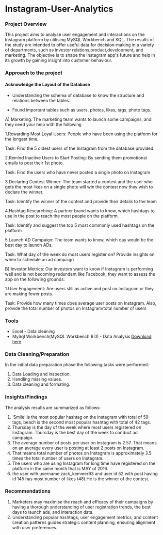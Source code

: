 # Instagram-User-Analytics

### Project Overview

This project aims to analyse user engagement and interactions on the Instagram platform by utilising MySQL Workbench and SQL. The results of the study are intended to offer useful data for decision-making in a variety of departments, such as investor relations,product,development, and marketing. The objective is to shape the Instagram app's future and help in its growth by gaining insight into customer behaviour.

### Approach to the project

#### Acknowledge the Layout of the Database

- Understanding the schema of database to know the structure and relations between the tables. 

- Found important tables such as users, photos, likes, tags, photo tags.


A) Marketing: The marketing team wants to launch some campaigns, and they need your help with the following

1.Rewarding Most Loyal Users: People who have been using the platform for the longest time. 

Task: Find the 5 oldest users of the Instagram from the database provided

2.Remind Inactive Users to Start Posting: By sending them promotional emails to post their 1st photo.

Task: Find the users who have never posted a single photo on Instagram

3.Declaring Contest Winner: The team started a contest and the user who gets the most likes on a single photo will win the contest now they wish to declare the winner. 

Task: Identify the winner of the contest and provide their details to the team

4.Hashtag Researching: A partner brand wants to know, which hashtags to use in the post to reach the most people on the platform. 

Task: Identify and suggest the top 5 most commonly used hashtags on the platform

5.Launch AD Campaign: The team wants to know, which day would be the best day to launch ADs. 

Task: What day of the week do most users register on? Provide insights on when to schedule an ad campaign

B) Investor Metrics: Our investors want to know if Instagram is performing well and is not becoming redundant like Facebook, they want to assess the app on the following grounds:

1.User Engagement: Are users still as active and post on Instagram or they are making fewer posts.

Task: Provide how many times does average user posts on Instagram. Also, provide the total number of photos on Instagram/total number of users

### Tools 
- Excel - Data cleaning
- MySql Workbench(MySQL Workbench 8.0) - Data Analysis [Download here](https://www.mysql.com/products/workbench/)

### Data Cleaning/Preparation

In the initial data preparation phase the following tasks were performed:
1. Data Loading and inspection.
2. Handling missing values.
3. Data cleaning and formating.

### Insights/Findings
The analysis results are summarized as follows:
1.  ‘Smile’ is the most popular hashtag on the Instagram with total of 59 tags, beach is the second most popular hashtag  with total of 42 tags.
2.  Thursday is the day of the week where most users registered on Instagram. Thursday is the best day of the week to conduct ad campaign.
3.  The average number of posts per user on Instagram is 2.57. That means on an average every user is posting at least 2 posts on Instagram.
4.  That means total number of photos on Instagram is approximately 3.5 times the total number of users on Instagram.
5.  The users who are using Instagram for long time have registered on the platform in the same month that is MAY of 2016.
6.   the user with username zack_kemmer93 and user id 52 with post having id 145 has most number of likes (48).He is the winner of the contest.

### Recommendations
1. Marketers may maximise the reach and efficacy of their campaigns by having a thorough understanding of user registration trends, the best days to launch ads, and interaction data.
2. Understanding popular hashtags, user engagement metrics, and content creation patterns guides strategic content planning, ensuring alignment with user preferences. 
